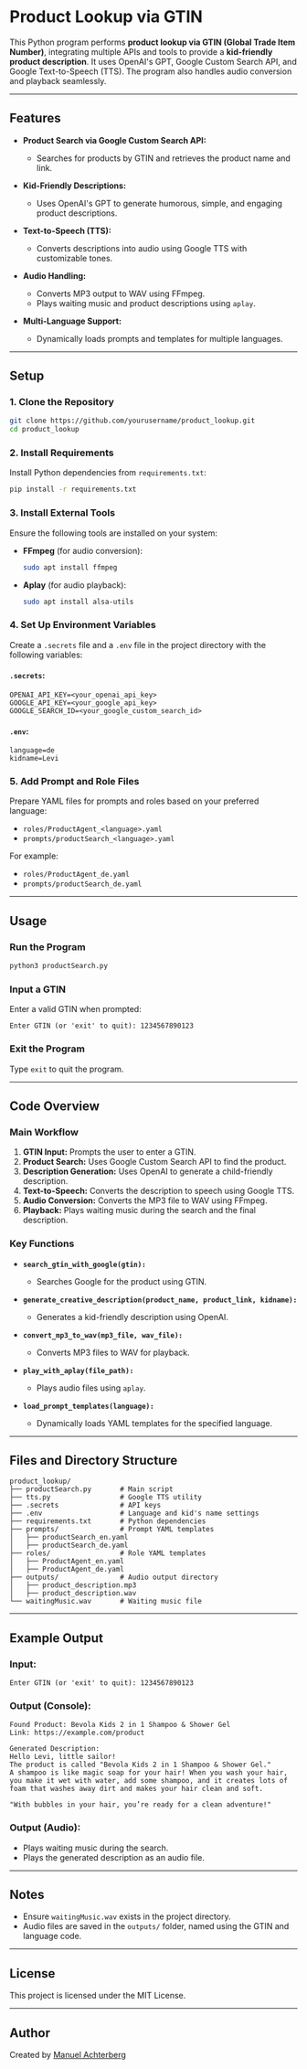 
# Product Lookup via GTIN

This Python program performs **product lookup via GTIN (Global Trade Item Number)**, integrating multiple APIs and tools to provide a **kid-friendly product description**. It uses OpenAI's GPT, Google Custom Search API, and Google Text-to-Speech (TTS). The program also handles audio conversion and playback seamlessly.

---

## Features

- **Product Search via Google Custom Search API:**
  - Searches for products by GTIN and retrieves the product name and link.

- **Kid-Friendly Descriptions:**
  - Uses OpenAI's GPT to generate humorous, simple, and engaging product descriptions.

- **Text-to-Speech (TTS):**
  - Converts descriptions into audio using Google TTS with customizable tones.

- **Audio Handling:**
  - Converts MP3 output to WAV using FFmpeg.
  - Plays waiting music and product descriptions using `aplay`.

- **Multi-Language Support:**
  - Dynamically loads prompts and templates for multiple languages.

---

## Setup

### **1. Clone the Repository**
```bash
git clone https://github.com/yourusername/product_lookup.git
cd product_lookup
```

### **2. Install Requirements**
Install Python dependencies from `requirements.txt`:
```bash
pip install -r requirements.txt
```

### **3. Install External Tools**
Ensure the following tools are installed on your system:
- **FFmpeg** (for audio conversion):
  ```bash
  sudo apt install ffmpeg
  ```
- **Aplay** (for audio playback):
  ```bash
  sudo apt install alsa-utils
  ```

### **4. Set Up Environment Variables**
Create a `.secrets` file and a `.env` file in the project directory with the following variables:

#### `.secrets`:
```
OPENAI_API_KEY=<your_openai_api_key>
GOOGLE_API_KEY=<your_google_api_key>
GOOGLE_SEARCH_ID=<your_google_custom_search_id>
```

#### `.env`:
```
language=de
kidname=Levi
```

### **5. Add Prompt and Role Files**
Prepare YAML files for prompts and roles based on your preferred language:
- `roles/ProductAgent_<language>.yaml`
- `prompts/productSearch_<language>.yaml`

For example:
- `roles/ProductAgent_de.yaml`
- `prompts/productSearch_de.yaml`

---

## Usage

### Run the Program
```bash
python3 productSearch.py
```

### Input a GTIN
Enter a valid GTIN when prompted:
```
Enter GTIN (or 'exit' to quit): 1234567890123
```

### Exit the Program
Type `exit` to quit the program.

---

## Code Overview

### **Main Workflow**
1. **GTIN Input:** Prompts the user to enter a GTIN.
2. **Product Search:** Uses Google Custom Search API to find the product.
3. **Description Generation:** Uses OpenAI to generate a child-friendly description.
4. **Text-to-Speech:** Converts the description to speech using Google TTS.
5. **Audio Conversion:** Converts the MP3 file to WAV using FFmpeg.
6. **Playback:** Plays waiting music during the search and the final description.

### **Key Functions**
- **`search_gtin_with_google(gtin):`**
  - Searches Google for the product using GTIN.
  
- **`generate_creative_description(product_name, product_link, kidname):`**
  - Generates a kid-friendly description using OpenAI.

- **`convert_mp3_to_wav(mp3_file, wav_file):`**
  - Converts MP3 files to WAV for playback.

- **`play_with_aplay(file_path):`**
  - Plays audio files using `aplay`.

- **`load_prompt_templates(language):`**
  - Dynamically loads YAML templates for the specified language.

---

## Files and Directory Structure

```
product_lookup/
├── productSearch.py       # Main script
├── tts.py                 # Google TTS utility
├── .secrets               # API keys
├── .env                   # Language and kid's name settings
├── requirements.txt       # Python dependencies
├── prompts/               # Prompt YAML templates
│   ├── productSearch_en.yaml
│   ├── productSearch_de.yaml
├── roles/                 # Role YAML templates
│   ├── ProductAgent_en.yaml
│   ├── ProductAgent_de.yaml
├── outputs/               # Audio output directory
│   ├── product_description.mp3
│   ├── product_description.wav
└── waitingMusic.wav       # Waiting music file
```

---

## Example Output

### **Input:**
```
Enter GTIN (or 'exit' to quit): 1234567890123
```

### **Output (Console):**
```
Found Product: Bevola Kids 2 in 1 Shampoo & Shower Gel
Link: https://example.com/product

Generated Description:
Hello Levi, little sailor!
The product is called "Bevola Kids 2 in 1 Shampoo & Shower Gel."
A shampoo is like magic soap for your hair! When you wash your hair, you make it wet with water, add some shampoo, and it creates lots of foam that washes away dirt and makes your hair clean and soft.

"With bubbles in your hair, you’re ready for a clean adventure!"
```

### **Output (Audio):**
- Plays waiting music during the search.
- Plays the generated description as an audio file.

---

## Notes
- Ensure `waitingMusic.wav` exists in the project directory.
- Audio files are saved in the `outputs/` folder, named using the GTIN and language code.

---

## License
This project is licensed under the MIT License.

---

## Author
Created by [Manuel Achterberg](https://github.com/manuelachterberg)